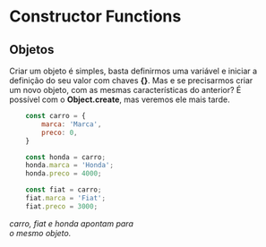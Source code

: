 # Constructor Functions

## Objetos

Criar um objeto é simples, basta definirmos uma variável e iniciar a <br>
definição do seu valor com chaves **{}**. Mas e se precisarmos criar <br>
um novo objeto, com as mesmas características do anterior? É <br>
possível com o **Object.create**, mas veremos ele mais tarde.

```js
    const carro = {
        marca: 'Marca',
        preco: 0,
    }

    const honda = carro;
    honda.marca = 'Honda';
    honda.preco = 4000;

    const fiat = carro;
    fiat.marca = 'Fiat';
    fiat.preco = 3000;
```

*carro, fiat e honda apontam para* <br>
*o mesmo objeto.*